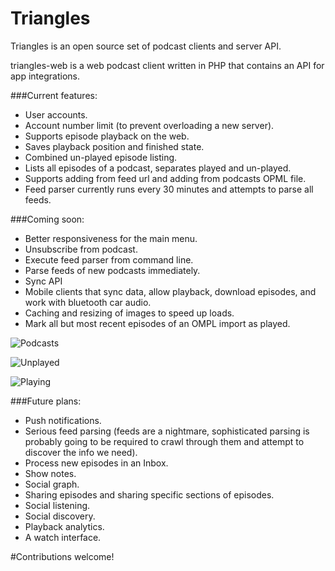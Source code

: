 Triangles
=========

Triangles is an open source set of podcast clients and server API.

triangles-web is a web podcast client written in PHP that contains an API for app integrations.

###Current features:

- User accounts.
- Account number limit (to prevent overloading a new server).
- Supports episode playback on the web.
- Saves playback position and finished state.
- Combined un-played episode listing.
- Lists all episodes of a podcast, separates played and un-played.
- Supports adding from feed url and adding from podcasts OPML file.
- Feed parser currently runs every 30 minutes and attempts to parse all feeds.

###Coming soon:

- Better responsiveness for the main menu.
- Unsubscribe from podcast.
- Execute feed parser from command line.
- Parse feeds of new podcasts immediately.
- Sync API
- Mobile clients that sync data, allow playback, download episodes, and work with bluetooth car audio.
- Caching and resizing of images to speed up loads.
- Mark all but most recent episodes of an OMPL import as played.

![Podcasts](http://lab82.com/podcasts.png)

![Unplayed](http://lab82.com/unplayed.png)

![Playing](http://lab82.com/playing.png)

###Future plans:

- Push notifications.
- Serious feed parsing (feeds are a nightmare, sophisticated parsing is probably going to be required to crawl through them and attempt to discover the info we need).
- Process new episodes in an Inbox.
- Show notes.
- Social graph.
- Sharing episodes and sharing specific sections of episodes.
- Social listening.
- Social discovery.
- Playback analytics.
- A watch interface.

#Contributions welcome!